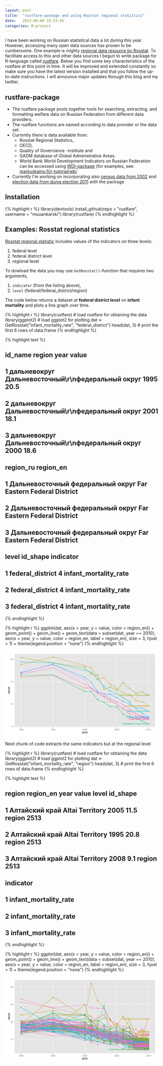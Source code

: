 ```yaml
---
layout: post
title:  "rustfare-package and using Rosstat regional statistics"
date:   2013-08-08 15:53:45
categories: R-project
---
```


I have been working on Russian statistical data a lot during this year. However, accessing many open data sources has proven to be cumbersome. One example is mighty [regional data resource by Rosstat](http://www.gks.ru/wps/wcm/connect/rosstat_main/rosstat/ru/statistics/publications/catalog/doc_1138623506156). To facilitate access to this and other data sources I begun to write package for R-language called [rustfare](http://markuskainu.fi/rustfare). Below you find some key characteristics of the rustfare at this point in time. It will be improved and extended constantly so make sure you have the latest version installed and that you follow the up-to-date instructions. I will announce major updates through this blog and my twitter.

## rustfare-package

- The rustfare package pools together tools for searching, extracting, and formatting welfare data on Russian Federation from different data providers. 
- The rustfare functions are named according to data provider or the data set. 
- Currently there is data available from: 
    - Rosstat Regional Statistics, 
    - OECD, 
    - Quality of Governance -institute and
    - GADM database of Global Administrative Areas. 
    - World Bank World Development Indicators on Russian Federation can be accessed using [WDI-package](http://cran.r-project.org/web/packages/WDI/index.html) (for examples, see: [markuskainu.fi/r-tutorial/wb/](http://markuskainu.fi/r-tutorial/wb/)
- Currently I'm working on incorporating also [census data from 2002](http://std.gmcrosstata.ru/webapi/opendatabase?id=vpn2002_pert) and [election data from duma election 2011](http://www.vybory.izbirkom.ru/region/region/izbirkom?action=show&root=1&tvd=100100028713304&vrn=100100028713299&region=0&global=1&sub_region=0&prver=0&pronetvd=null&vibid=100100028713304&type=233) with the package

## Installation


{% highlight r %}
library(devtools)
install_github(repo = "rustfare", username = "muuankarski")
library(rustfare)
{% endhighlight %}


## Examples: Rosstat regional statistics

[Rosstat regional statistic](http://www.gks.ru/wps/wcm/connect/rosstat_main/rosstat/ru/statistics/publications/catalog/doc_1138623506156) includes values of the indicators on three levels:

1. federal level
2. federal district level
3. regional level

To dowload the data you may use `GetRosstat()`-function that requires two arguments, 

1. `indicator` (from the listing above), 
2. `level` (federal/federal_district/region)

The code below returns a dataset at **federal district level** on **infant mortality** and plots a line graph over time.



{% highlight r %}
library(rustfare)  # load rustfare for obtaining the data
library(ggplot2)  # load ggplot2 for plotting
dat <- GetRosstat("infant_mortality_rate", "federal_district")
head(dat, 3)  # print the first 6 rows of data.frame
{% endhighlight %}



{% highlight text %}
##        id_name                               region year value
## 1 дальневокруг Дальневосточный\r\nфедеральный округ 1995  20.5
## 2 дальневокруг Дальневосточный\r\nфедеральный округ 2001  18.1
## 3 дальневокруг Дальневосточный\r\nфедеральный округ 2000  18.6
##                           region_ru                    region_en
## 1 Дальневосточный федеральный округ Far Eastern Federal District
## 2 Дальневосточный федеральный округ Far Eastern Federal District
## 3 Дальневосточный федеральный округ Far Eastern Federal District
##              level id_shape             indicator
## 1 federal_district        4 infant_mortality_rate
## 2 federal_district        4 infant_mortality_rate
## 3 federal_district        4 infant_mortality_rate
{% endhighlight %}



{% highlight r %}
ggplot(dat, aes(x = year, y = value, color = region_en)) + geom_point() + geom_line() + 
    geom_text(data = subset(dat, year == 2010), aes(x = year, y = value, color = region_en, 
        label = region_en), size = 3, hjust = 1) + theme(legend.position = "none")
{% endhighlight %}

![Infant mortality rates at federal district level](/figs/2013-08-08-rustfare-rosstat-regional/rosstat.png) 


Next chunk of code extracts the same indicators but at the regional level



{% highlight r %}
library(rustfare)  # load rustfare for obtaining the data
library(ggplot2)  # load ggplot2 for plotting
dat <- GetRosstat("infant_mortality_rate", "region")
head(dat, 3)  # print the first 6 rows of data.frame
{% endhighlight %}



{% highlight text %}
##           region       region_en year value  level id_shape
## 1 Алтайский край Altai Territory 2005  11.5 region     2513
## 2 Алтайский край Altai Territory 1995  20.8 region     2513
## 3 Алтайский край Altai Territory 2008   9.1 region     2513
##               indicator
## 1 infant_mortality_rate
## 2 infant_mortality_rate
## 3 infant_mortality_rate
{% endhighlight %}



{% highlight r %}
ggplot(dat, aes(x = year, y = value, color = region_en)) + geom_point() + geom_line() + 
    geom_text(data = subset(dat, year == 2010), aes(x = year, y = value, color = region_en, 
        label = region_en), size = 3, hjust = 1) + theme(legend.position = "none")
{% endhighlight %}

![Infant mortality rates at regional level](/figs/2013-08-08-rustfare-rosstat-regional/rosstat2.png) 






[jekyll-gh]: https://github.com/mojombo/jekyll
[jekyll]:    http://jekyllrb.com

